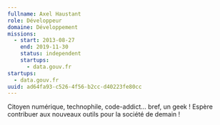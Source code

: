 ```yaml
---
fullname: Axel Haustant
role: Développeur
domaine: Développement
missions:
  - start: 2013-08-27
    end: 2019-11-30
    status: independent
    startups:
      - data.gouv.fr
startups:
  - data.gouv.fr
uuid: ad64fa93-c526-4f56-b2cc-d40223fe80cc
---
```

Citoyen numérique, technophile, code-addict… bref, un geek !
Espère contribuer aux nouveaux outils pour la société de demain !